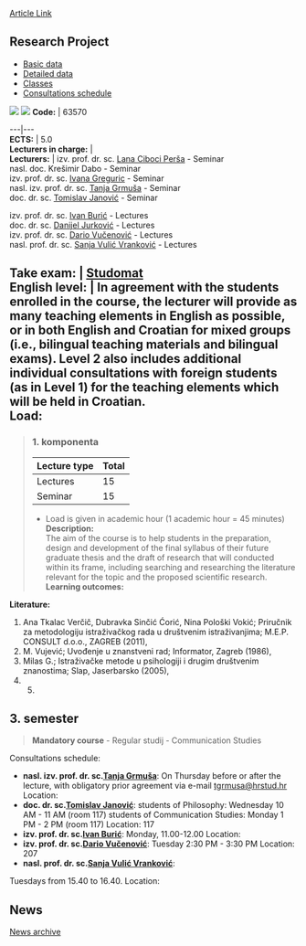[Article Link](https://www.fhs.hr/en/course/respro)

## Research Project
  * [Basic data](https://www.fhs.hr/en/course/respro#v1id-523826_566034_1_0 "Basic data")
  * [Detailed data](https://www.fhs.hr/en/course/respro#v1id-523826_566034_1_1 "Detailed data")
  * [Classes](https://www.fhs.hr/en/course/respro#v1id-523826_566034_1_2 "Classes")
  * [Consultations schedule](https://www.fhs.hr/en/course/respro#v1id-523826_566034_1_3 "Consultations schedule")


[![](https://www.fhs.hr/img/flags/gif/hr.gif)](https://www.fhs.hr/predmet/istpro) [![](https://www.fhs.hr/img/flags/gif/gb.gif)](https://www.fhs.hr/en/course/respro)
**Code:** |  63570  
  
---|---  
**ECTS:** |  5.0   
**Lecturers in charge:** |   
**Lecturers:** |  izv. prof. dr. sc. [Lana Ciboci Perša](https://www.fhs.hr/djelatnik/lana.ciboci_persa) - Seminar  
nasl. doc. Krešimir Dabo - Seminar  
izv. prof. dr. sc. [Ivana Greguric](https://www.fhs.hr/djelatnik/ivana.greguric) - Seminar  
nasl. izv. prof. dr. sc. [Tanja Grmuša](https://www.fhs.hr/djelatnik/tanja.grmusa) - Seminar  
doc. dr. sc. [Tomislav Janović](https://www.fhs.hr/djelatnik/tomislav.janovic) - Seminar  
  
izv. prof. dr. sc. [Ivan Burić](https://www.fhs.hr/djelatnik/ivan.buric) - Lectures  
doc. dr. sc. [Danijel Jurković](https://www.fhs.hr/djelatnik/danijel.jurkovic) - Lectures  
izv. prof. dr. sc. [Dario Vučenović](https://www.fhs.hr/djelatnik/dario.vucenovic) - Lectures  
nasl. prof. dr. sc. [Sanja Vulić Vranković](https://www.fhs.hr/djelatnik/sanja.vulic_vrankovic) - Lectures  
  
**Take exam:** |  [Studomat](http://www.isvu.hr/studomat)  
**English level:** |  In agreement with the students enrolled in the course, the lecturer will provide as many teaching elements in English as possible, or in both English and Croatian for mixed groups (i.e., bilingual teaching materials and bilingual exams). Level 2 also includes additional individual consultations with foreign students (as in Level 1) for the teaching elements which will be held in Croatian.   
**Load:**  
---  
> ### 1. komponenta
> | Lecture type | Total  
> ---|---  
> Lectures | 15  
> Seminar | 15  
> * Load is given in academic hour (1 academic hour = 45 minutes)   
**Description:**  
> The aim of the course is to help students in the preparation, design and development of the final syllabus of their future graduate thesis and the draft of research that will conducted within its frame, including searching and researching the literature relevant for the topic and the proposed scientific research.  
**Learning outcomes:**  

  
**Literature:**  
  1. Ana Tkalac Verčič, Dubravka Sinčić Ćorić, Nina Pološki Vokić; Priručnik za metodologiju istraživačkog rada u društvenim istraživanjima; M.E.P. CONSULT d.o.o., ZAGREB (2011), 
  2. M. Vujević; Uvođenje u znanstveni rad; Informator, Zagreb (1986), 
  3. Milas G.; Istraživačke metode u psihologiji i drugim društvenim znanostima; Slap, Jaserbarsko (2005), 
  4.   5. 
  
**3. semester**  
---  
> **Mandatory course** - Regular studij - Communication Studies  
>   
Consultations schedule: 
  * **nasl. izv. prof. dr. sc.[Tanja Grmuša](https://www.fhs.hr/djelatnik/tanja.grmusa)**: 
On Thursday before or after the lecture, with obligatory prior agreement via e-mail tgrmusa@hrstud.hr 
Location: 
  * **doc. dr. sc.[Tomislav Janović](https://www.fhs.hr/djelatnik/tomislav.janovic)**: 
students of Philosophy: Wednesday 10 AM - 11 AM (room 117)
students of Communication Studies: Monday 1 PM - 2 PM (room 117)
Location: 117 
  * **izv. prof. dr. sc.[Ivan Burić](https://www.fhs.hr/djelatnik/ivan.buric)**: 
Monday, 11.00-12.00
Location: 
  * **izv. prof. dr. sc.[Dario Vučenović](https://www.fhs.hr/djelatnik/dario.vucenovic)**: 
Tuesday 2:30 PM - 3:30 PM
Location: 207 
  * **nasl. prof. dr. sc.[Sanja Vulić Vranković](https://www.fhs.hr/djelatnik/sanja.vulic_vrankovic)**: 
  
Tuesdays from 15.40 to 16.40.
Location: 


## News
[News archive](https://www.fhs.hr/en/course/respro?@=20pz9#news_84146 "News archive")
